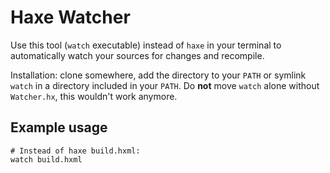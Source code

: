 # Haxe Watcher

Use this tool (`watch` executable) instead of `haxe` in your terminal to
automatically watch your sources for changes and recompile.

Installation: clone somewhere, add the directory to your `PATH` or symlink
`watch` in a directory included in your `PATH`. Do **not** move `watch` alone
without `Watcher.hx`, this wouldn't work anymore.

## Example usage

```
# Instead of haxe build.hxml:
watch build.hxml
```
